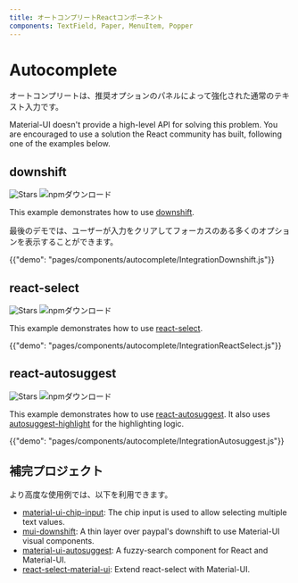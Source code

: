 ```yaml
---
title: オートコンプリートReactコンポーネント
components: TextField, Paper, MenuItem, Popper
---
```


# Autocomplete

<p class="description">オートコンプリートは、推奨オプションのパネルによって強化された通常のテキスト入力です。</p>

Material-UI doesn't provide a high-level API for solving this problem. You are encouraged to use a solution the React community has built, following one of the examples below.

## downshift

![Stars](https://img.shields.io/github/stars/paypal/downshift.svg?style=social&label=Stars) ![npmダウンロード](https://img.shields.io/npm/dm/downshift.svg)

This example demonstrates how to use [downshift](https://github.com/downshift-js/downshift).

最後のデモでは、ユーザーが入力をクリアしてフォーカスのある多くのオプションを表示することができます。

{{"demo": "pages/components/autocomplete/IntegrationDownshift.js"}}

## react-select

![Stars](https://img.shields.io/github/stars/JedWatson/react-select.svg?style=social&label=Stars) ![npmダウンロード](https://img.shields.io/npm/dm/react-select.svg)

This example demonstrates how to use [react-select](https://github.com/JedWatson/react-select).

{{"demo": "pages/components/autocomplete/IntegrationReactSelect.js"}}

## react-autosuggest

![Stars](https://img.shields.io/github/stars/moroshko/react-autosuggest.svg?style=social&label=Stars) ![npmダウンロード](https://img.shields.io/npm/dm/react-autosuggest.svg)

This example demonstrates how to use [react-autosuggest](https://github.com/moroshko/react-autosuggest). It also uses [autosuggest-highlight](https://www.npmjs.com/package/autosuggest-highlight) for the highlighting logic.

{{"demo": "pages/components/autocomplete/IntegrationAutosuggest.js"}}

## 補完プロジェクト

より高度な使用例では、以下を利用できます。

- [material-ui-chip-input](https://mui.wertarbyte.com/#material-ui-chip-input): The chip input is used to allow selecting multiple text values.
- [mui-downshift](https://github.com/techniq/mui-downshift): A thin layer over paypal's downshift to use Material-UI visual components.
- [material-ui-autosuggest](https://github.com/plan-three/material-ui-autosuggest): A fuzzy-search component for React and Material-UI.
- [react-select-material-ui](https://github.com/iulian-radu-at/react-select-material-ui): Extend react-select with Material-UI.
